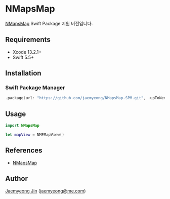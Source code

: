 # NMapsMap

[NMapsMap](https://github.com/navermaps/NMapsMap) Swift Package 지원 버전입니다.

## Requirements

- Xcode 13.2.1+
- Swift 5.5+

## Installation

### Swift Package Manager

```swift
.package(url: "https://github.com/jaemyeong/NMapsMap-SPM.git", .upToNextMajor(from: "3.14.0"))
```

## Usage

```swift
import NMapsMap

let mapView = NMFMapView()
```

## References

- [NMapsMap](https://github.com/navermaps/NMapsMap)

## Author

[Jaemyeong Jin](https://github.com/jaemyeong) ([jaemyeong@me.com](mailto:jaemyeong@me.com))
